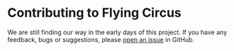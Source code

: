# Contributing to Flying Circus
We are still finding our way in the early days of this project.
If you have any feedback, bugs or suggestions, please [open an
issue](https://github.com/garyd203/flying-circus/issues/new)
in GitHub.
